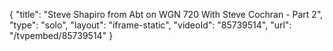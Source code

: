 {
    "title": "Steve Shapiro from Abt on WGN 720 With Steve Cochran - Part 2",
    "type": "solo",
    "layout": "iframe-static",
    "videoId": "85739514",
    "url": "\/tvpembed\/85739514"
}